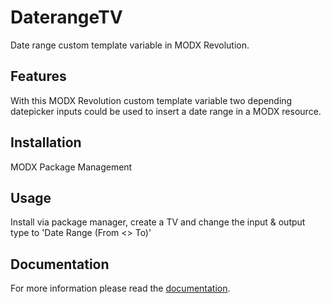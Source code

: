 # DaterangeTV

Date range custom template variable in MODX Revolution.

## Features

With this MODX Revolution custom template variable two depending datepicker inputs
could be used to insert a date range in a MODX resource.

## Installation

MODX Package Management

## Usage

Install via package manager, create a TV and change the input & output type to 'Date Range (From <> To)'

## Documentation

For more information please read the [documentation](https://jako.github.io/DaterangeTV/).
